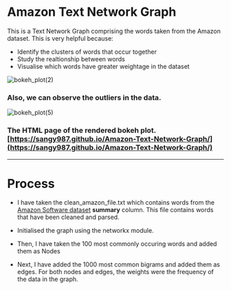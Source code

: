 # Amazon Text Network Graph
This is a Text Network Graph comprising the words taken from the Amazon dataset. This is very helpful because:

*   Identify the clusters of words that occur together
*   Study the realtionship between words
*   Visualise which words have greater weightage in the dataset


![bokeh_plot(2)](https://user-images.githubusercontent.com/40862259/147098163-000f9970-4b0e-4bee-b753-66dfca0ed342.png)

### Also, we can observe the outliers in the data.
![bokeh_plot(5)](https://user-images.githubusercontent.com/40862259/147187156-e052f4e4-d6dd-45e0-a68b-c22f14ac1679.png)
### The HTML page of the rendered bokeh plot. [https://sangy987.github.io/Amazon-Text-Network-Graph/](https://sangy987.github.io/Amazon-Text-Network-Graph/)

---
# Process



*   I have taken the clean_amazon_file.txt which contains words from the [Amazon Software dataset](http://deepyeti.ucsd.edu/jianmo/amazon/categoryFilesSmall/Software_5.json.gz/) **summary** column. This file contains words that have been cleaned and parsed.
*   Initialised the graph using the networkx module.

*   Then, I have taken the 100 most commonly occuring words and added them as Nodes
*   Next, I have added the 1000 most common bigrams and added them as edges. For both nodes and edges, the weights were the frequency of the data in the graph.





